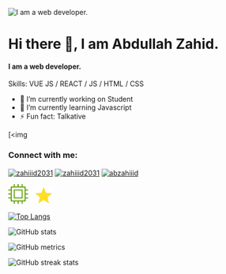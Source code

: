 ![I am a web developer.](https://scontent.fcla4-1.fna.fbcdn.net/v/t39.30808-6/475443911_644941031390677_2719462040636287468_n.jpg?_nc_cat=109&ccb=1-7&_nc_sid=6ee11a&_nc_eui2=AeEKVzVAG-_SzPJP7KhC1UQE5_YQE6knxRHn9hATqSfFEZoertFCNF_1Kzme-YdK-goCgdQUsoN_2xtQlsqhuPMK&_nc_ohc=nkFAbHPSMT0Q7kNvgG9ytCy&_nc_zt=23&_nc_ht=scontent.fcla4-1.fna&_nc_gid=AnJMlJZt1otSx_iki1m2XMu&oh=00_AYDM0pb8rOPIRvMHQqGqIiboGCYbE010b-mJYaYSJP-Ucw&oe=67A49F9B)
# Hi there 👋, I am Abdullah Zahid.
#### I am a web developer.



Skills: VUE JS / REACT / JS / HTML / CSS

- 🔭 I’m currently working on Student 
- 🌱 I’m currently learning Javascript  
- ⚡ Fun fact: Talkative  


[<img <h3 align="left">Connect with me:</h3>
<p align="left">
<a href="https://twitter.com/zahiiid2031" target="blank"><img align="center" src="https://raw.githubusercontent.com/rahuldkjain/github-profile-readme-generator/master/src/images/icons/Social/twitter.svg" alt="zahiiid2031" height="30" width="40" /></a>
<a href="https://fb.com/zahiiid2031" target="blank"><img align="center" src="https://raw.githubusercontent.com/rahuldkjain/github-profile-readme-generator/master/src/images/icons/Social/facebook.svg" alt="zahiiid2031" height="30" width="40" /></a>
<a href="https://instagram.com/abzahiiid" target="blank"><img align="center" src="https://raw.githubusercontent.com/rahuldkjain/github-profile-readme-generator/master/src/images/icons/Social/instagram.svg" alt="abzahiiid" height="30" width="40" /></a>
</p>

<a href='https://docs.github.com/en/developers'><img src='https://raw.githubusercontent.com/acervenky/animated-github-badges/master/assets/devbadge.gif' width='40' height='40'></a> <a href='https://stars.github.com/'><img src='https://raw.githubusercontent.com/acervenky/animated-github-badges/master/assets/starbadge.gif' width='35' height='35'></a> 

[![Top Langs](https://github-readme-stats.vercel.app/api/top-langs/?username=abdullahzahiiid)](https://github.com/anuraghazra/github-readme-stats)

![GitHub stats](https://github-readme-stats.vercel.app/api?username=abdullahzahiiid&show_icons=true&count_private=true)  

![GitHub metrics](https://metrics.lecoq.io/abdullahzahiiid)  

![GitHub streak stats](https://streak-stats.demolab.com/?user=abdullahzahiiid)  

